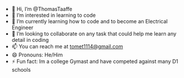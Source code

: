 - 👋 Hi, I’m @ThomasTaaffe
- 👀 I’m interested in learning to code
- 🌱 I’m currently learning how to code and to become an Electrical Engineer
- 💞️ I’m looking to collaborate on any task that could help me learn any detail in coding
- 📫 You can reach me at tomet1114@gmail.com
- 😄 Pronouns: He/Him
- ⚡ Fun fact: Im a college Gymast and have competed against many D1 schools
<!---
ThomasTaaffe/ThomasTaaffe is a ✨ special ✨ repository because its `README.md` (this file) appears on your GitHub profile.
You can click the Preview link to take a look at your changes.
--->
